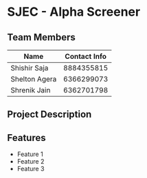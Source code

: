 # SJEC - Alpha Screener

## Team Members

| Name          | Contact Info        |
|------------   |---------------------|
| Shishir Saja  | 8884355815          |
| Shelton Agera | 6366299073          |
| Shrenik Jain  | 6362701798          |

## Project Description


## Features
- Feature 1
- Feature 2
- Feature 3


